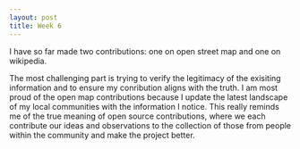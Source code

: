 ```yaml
---
layout: post
title: Week 6
---
```


I have so far made two contributions: one on open street map and one on wikipedia.

<!--more-->

The most challenging part is trying to verify the legitimacy of the exisiting information and to ensure my conribution aligns with the truth. I am most proud of the open map contributions because I update the latest landscape of my local communities with the information I notice. This really reminds me of the true meaning of open source contributions, where we each contribute our ideas and observations to the collection of those from people within the community and make the project better. 